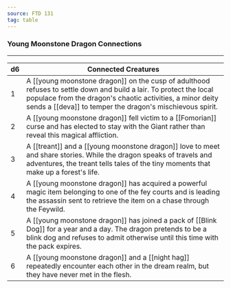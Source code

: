 ```yaml
---
source: FTD 131
tag: table
---
```


### Young Moonstone Dragon Connections
---
|d6|Connected Creatures|
|----|------------|
|1|A [[young moonstone dragon]] on the cusp of adulthood refuses to settle down and build a lair. To protect the local populace from the dragon's chaotic activities, a minor deity sends a [[deva]] to temper the dragon's mischievous spirit.|
|2|A [[young moonstone dragon]] fell victim to a [[Fomorian]] curse and has elected to stay with the Giant rather than reveal this magical affliction.|
|3|A [[treant]] and a [[young moonstone dragon]] love to meet and share stories. While the dragon speaks of travels and adventures, the treant tells tales of the tiny moments that make up a forest's life.|
|4|A [[young moonstone dragon]] has acquired a powerful magic item belonging to one of the fey courts and is leading the assassin sent to retrieve the item on a chase through the Feywild.|
|5|A [[young moonstone dragon]] has joined a pack of [[Blink Dog]] for a year and a day. The dragon pretends to be a blink dog and refuses to admit otherwise until this time with the pack expires.|
|6|A [[young moonstone dragon]] and a [[night hag]] repeatedly encounter each other in the dream realm, but they have never met in the flesh.|
